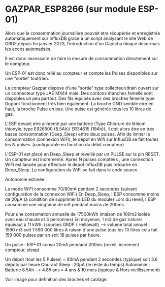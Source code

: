 # GAZPAR_ESP8266 (sur module ESP-01)

Alors que la consommation journalière pouvait etre récupérée et enregistrée automatiquement sur InfluxDB grace à un script analysant le site Web de GRDF,depuis fin janvier 2023, l'introduction d'un Captcha bloque desormais les accés automatisés.

Il est donc necessaire de faire la mesure de consommation directement sur le compteur.

Un ESP-01 est donc relié au compteur et compte les Pulses disponibles sur une "sortie" tout/rien.

Le compteur Gazpar dispose d'une "sortie" type collecteur/drain ouvert sur un connecteur type JAE MX44 male.
Des cordons étanches femelle sont dispobles un peu partout. Des fils équipés avec des broches femelle type Dupont fonctionnent trés bien également.
La broche GND semble etre en haut, la broche Pulse en bas.
Une pulse est générée tous les 10 litres de gaz.

L'ESP devant etre alimenté par une batterie (Type Chlorure de lithium thionyle, type ER26500 (8.5Ah)/ ER34615 (19Ah)), il doit alors être en trés basse consommation (Deep_Sleep) entre deux pulses.
Afin de limiter la consommation (connexion WiFi), le dépot en Wifi sur InfluxDB se fait toutes les N pulses. (configurable en fonction du débit compteur)

L'ESP-01 est placé en Deep_Sleep et reveillé par un PULSE sur la pin RESET. Un compteur est incrementé. Apres N pulses comptées , une connection WiFi est lancée pour effectuer le depot InfluxDB puis retourne en Deep_Sleep.
La configuration du WiFi se fait dans le code source.

Autonomie estimée :

Le mode WiFi consomme 70/80mA pendant 2 secondes (suivant configuration de la connexion WiFi)
En Deep_Sleep, l'ESP consomme moins de 20µA (à condition de supprimer la LED du module)
Lors du reveil, l'ESP consomme une vingtaine de mA pendant moins de 200ms.

Pour une consomation annuelle de 17500kWh (maison de 100m2 isolée avec eau chaude et 4 personnes) 
En moyenne, 1 m3 de gaz naturel équivaut à 11 kWh. (sources GRDF / Hellowatt)
--> volume total annuel : 1590 m3 soit 1 590 000 litres
A raison d'une pulse tous les 10 litres cela fait 159 000 pulses par an soit 18 pulses par heure.

Un pulse : ESP-01 conso 20mA pendand 200ms (reveil, increment compteur, sleep)

Un dépot (tout les 5 Pulses) = 80mA pendant 2 secondes (typique) soit 3.6 dépots par heure
Courant Sleep : 20µA (le reste du temps)
Autonomie : Batterie 8.5Ah --> 4.85 ans = 4 ans & 10 mois (typique & Hors vieillissement)

Voir image pour definition des broches et cablage.


